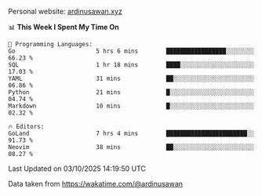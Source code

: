 Personal website: [ardinusawan.xyz](https://ardinusawan.xyz)

<!--START_SECTION:waka-->
📊 **This Week I Spent My Time On** 

```text
💬 Programming Languages: 
Go                       5 hrs 6 mins        █████████████████░░░░░░░░   66.23 % 
SQL                      1 hr 18 mins        ████░░░░░░░░░░░░░░░░░░░░░   17.03 % 
YAML                     31 mins             ██░░░░░░░░░░░░░░░░░░░░░░░   06.86 % 
Python                   21 mins             █░░░░░░░░░░░░░░░░░░░░░░░░   04.74 % 
Markdown                 10 mins             █░░░░░░░░░░░░░░░░░░░░░░░░   02.32 % 

🔥 Editors: 
GoLand                   7 hrs 4 mins        ███████████████████████░░   91.73 % 
Neovim                   38 mins             ██░░░░░░░░░░░░░░░░░░░░░░░   08.27 % 
```


 Last Updated on 03/10/2025 14:19:50 UTC
<!--END_SECTION:waka-->
Data taken from https://wakatime.com/@ardinusawan
